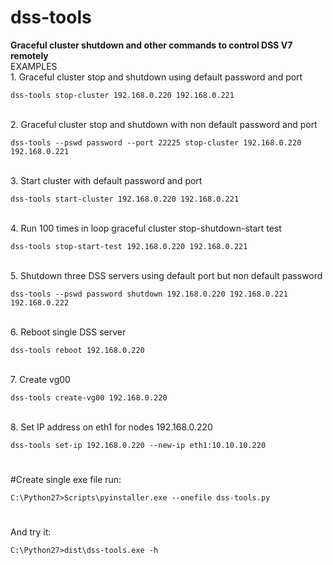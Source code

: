 # dss-tools
<b>Graceful cluster shutdown and other commands to control DSS V7 remotely
</b><br>
EXAMPLES
<br>1. Graceful cluster stop and shutdown using default password and port

	dss-tools stop-cluster 192.168.0.220 192.168.0.221
<br>2. Graceful cluster stop and shutdown with non default password and port

	dss-tools --pswd password --port 22225 stop-cluster 192.168.0.220 192.168.0.221
<br>3. Start cluster with default password and port

	dss-tools start-cluster 192.168.0.220 192.168.0.221
<br>4. Run 100 times in loop graceful cluster stop-shutdown-start test

	dss-tools stop-start-test 192.168.0.220 192.168.0.221
<br>5. Shutdown three DSS servers using default port but non default password

	dss-tools --pswd password shutdown 192.168.0.220 192.168.0.221 192.168.0.222
<br>6. Reboot single DSS server

	dss-tools reboot 192.168.0.220
<br>7. Create vg00

	dss-tools create-vg00 192.168.0.220
<br>8. Set IP address on eth1 for nodes 192.168.0.220

	dss-tools set-ip 192.168.0.220 --new-ip eth1:10.10.10.220

#
#Create single exe file run:

	C:\Python27>Scripts\pyinstaller.exe --onefile dss-tools.py
#
And try it:

	C:\Python27>dist\dss-tools.exe -h
